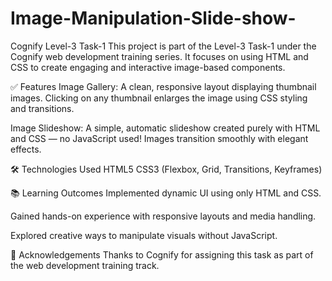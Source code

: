 # Image-Manipulation-Slide-show-
Cognify Level-3 Task-1 
This project is part of the Level-3 Task-1 under the Cognify web development training series. It focuses on using HTML and CSS to create engaging and interactive image-based components.

✅ Features
Image Gallery:
A clean, responsive layout displaying thumbnail images. Clicking on any thumbnail enlarges the image using CSS styling and transitions.

Image Slideshow:
A simple, automatic slideshow created purely with HTML and CSS — no JavaScript used! Images transition smoothly with elegant effects.

🛠️ Technologies Used
HTML5
CSS3 (Flexbox, Grid, Transitions, Keyframes)

📚 Learning Outcomes
Implemented dynamic UI using only HTML and CSS.

Gained hands-on experience with responsive layouts and media handling.

Explored creative ways to manipulate visuals without JavaScript.

🙌 Acknowledgements
Thanks to Cognify for assigning this task as part of the web development training track.
